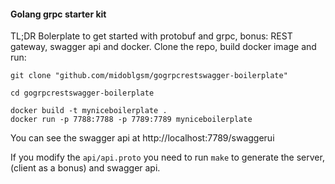 #### Golang grpc starter kit
TL;DR Bolerplate to get started with protobuf and grpc, bonus: REST gateway, swagger api and docker.
Clone the repo, build docker image and run:
```
git clone "github.com/midoblgsm/gogrpcrestswagger-boilerplate"

cd gogrpcrestswagger-boilerplate

docker build -t myniceboilerplate .
docker run -p 7788:7788 -p 7789:7789 myniceboilerplate
```

You can see the swagger api at http://localhost:7789/swaggerui

If you modify the `api/api.proto` you need to run `make` to generate the server, (client as a bonus) and swagger api.